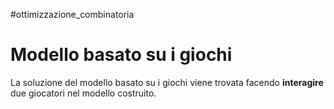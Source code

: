 #ottimizzazione_combinatoria 
# Modello basato su i giochi
La soluzione del modello basato su i giochi viene trovata facendo **interagire** due giocatori nel modello costruito.